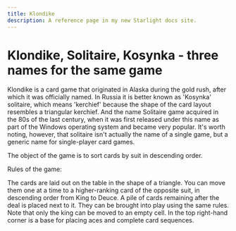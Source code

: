 ```yaml
---
title: Klondike
description: A reference page in my new Starlight docs site.
---
```


# Klondike, Solitaire, Kosynka - three names for the same game

Klondike is a card game that originated in Alaska during the gold rush, after which it was officially named. In Russia it is better known as 'Kosynka' solitaire, which means 'kerchief' because the shape of the card layout resembles a triangular kerchief. And the name Solitaire game acquired in the 80s of the last century, when it was first released under this name as part of the Windows operating system and became very popular. It's worth noting, however, that solitaire isn't actually the name of a single game, but a generic name for single-player card games.

The object of the game is to sort cards by suit in descending order.

Rules of the game:

The cards are laid out on the table in the shape of a triangle. You can move them one at a time to a higher-ranking card of the opposite suit, in descending order from King to Deuce. A pile of cards remaining after the deal is placed next to it. They can be brought into play using the same rules. Note that only the king can be moved to an empty cell. In the top right-hand corner is a base for placing aces and complete card sequences.